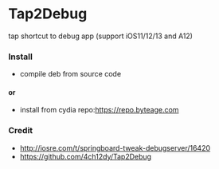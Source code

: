 # Tap2Debug
tap shortcut to debug app (support iOS11/12/13 and A12)

### Install

- compile deb from source code

#### or

- install from cydia repo:https://repo.byteage.com

### Credit

- http://iosre.com/t/springboard-tweak-debugserver/16420
- https://github.com/4ch12dy/Tap2Debug